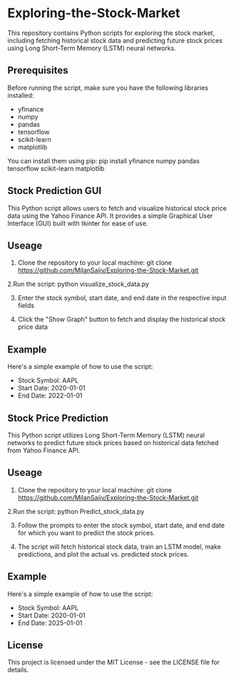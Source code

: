 # Exploring-the-Stock-Market
This repository contains Python scripts for exploring the stock market, including fetching historical stock data and predicting future stock prices using Long Short-Term Memory (LSTM) neural networks.

## Prerequisites
Before running the script, make sure you have the following libraries installed:

- yfinance
- numpy
- pandas
- tensorflow
- scikit-learn
- matplotlib

You can install them using pip:
pip install yfinance numpy pandas tensorflow scikit-learn matplotlib


## Stock Prediction GUI
This Python script allows users to fetch and visualize historical stock price data using the Yahoo Finance API. It provides a simple Graphical User Interface (GUI) built with tkinter for ease of use.

## Useage

1. Clone the repository to your local machine:
git clone https://github.com/MilanSajiv/Exploring-the-Stock-Market.git

2.Run the script:
python visualize_stock_data.py

3. Enter the stock symbol, start date, and end date in the respective input fields

4. Click the "Show Graph" button to fetch and display the historical stock price data

## Example
Here's a simple example of how to use the script:

- Stock Symbol: AAPL
- Start Date: 2020-01-01
- End Date: 2022-01-01

## Stock Price Prediction
This Python script utilizes Long Short-Term Memory (LSTM) neural networks to predict future stock prices based on historical data fetched from Yahoo Finance API.

## Useage

1. Clone the repository to your local machine:
git clone https://github.com/MilanSajiv/Exploring-the-Stock-Market.git

2.Run the script:
python Predict_stock_data.py

3. Follow the prompts to enter the stock symbol, start date, and end date for which you want to predict the stock prices.

4. The script will fetch historical stock data, train an LSTM model, make predictions, and plot the actual vs. predicted stock prices.

## Example
Here's a simple example of how to use the script:

- Stock Symbol: AAPL
- Start Date: 2020-01-01
- End Date: 2025-01-01

## License
This project is licensed under the MIT License - see the LICENSE file for details.

